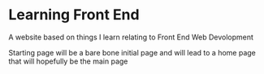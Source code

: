 # Learning Front End
A website based on things I learn relating to Front End Web Devolopment

Starting page will be a bare bone initial page and will lead to a home page that will hopefully be the main page
